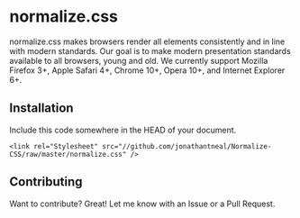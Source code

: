normalize.css
=============

normalize.css makes browsers render all elements consistently and in line with modern standards.  Our goal is to make modern presentation standards available to all browsers, young and old.  We currently support Mozilla Firefox 3+, Apple Safari 4+, Chrome 10+, Opera 10+, and Internet Explorer 6+.

Installation
-----------

Include this code somewhere in the HEAD of your document.

    <link rel="Stylesheet" src="//github.com/jonathantneal/Normalize-CSS/raw/master/normalize.css" />

Contributing
------------

Want to contribute? Great! Let me know with an Issue or a Pull Request.